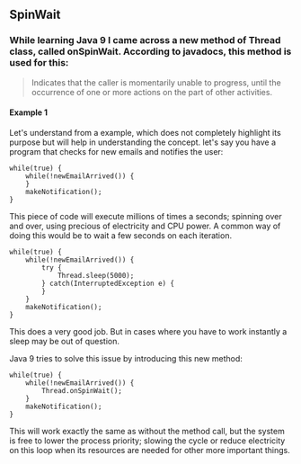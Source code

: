 
## SpinWait

### While learning Java 9 I came across a new method of Thread class, called onSpinWait​. According to javadocs, this method is used for this:

> Indicates that the caller is momentarily unable to progress, until the occurrence of one or more actions on the part of other activities.


#### Example 1
Let's understand from a example, which does not completely highlight its purpose but will help in understanding the concept.
let's say you have a program that checks for new emails and notifies the user:

```
while(true) {
    while(!newEmailArrived()) {
    }
    makeNotification();
}
```

This piece of code will execute millions of times a seconds; spinning over and over, using precious of electricity and CPU power. A common way of doing this would be to wait a few seconds on each iteration.

```
while(true) {
    while(!newEmailArrived()) {
        try {
            Thread.sleep(5000);
        } catch(InterruptedException e) {
        }
    }
    makeNotification();
}
```
This does a very good job. But in cases where you have to work instantly a sleep may be out of question.

Java 9 tries to solve this issue by introducing this new method:

```
while(true) {
    while(!newEmailArrived()) {
        Thread.onSpinWait();
    }
    makeNotification();
}
```
This will work exactly the same as without the method call, but the system is free to lower the process priority; slowing the cycle or reduce electricity on this loop when its resources are needed for other more important things.

